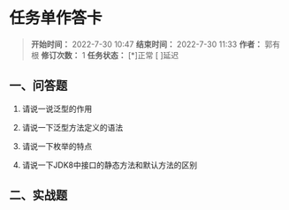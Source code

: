 [//]: # (注释
  Date: 2022-08-02 13:06:05
  LastEditors: gyg
  LastEditTime: 2022-08-02 13:14:25
  FilePath: \note\郭有根-第十七章作业.md
)

# 任务单作答卡

>**开始时间：** 2022-7-30 10:47 **结束时间：** 2022-7-30 11:33
**作者：** 郭有根 **修订次数：** 1 **任务状态：** [*]正常 [ ]延迟

## 一、问答题

1. 请说一说泛型的作用


2. 请说一下泛型方法定义的语法
3. 请说一下枚举的特点
4. 请说一下JDK8中接口的静态方法和默认方法的区别

## 二、实战题